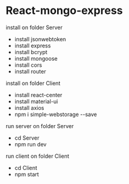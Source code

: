 # React-mongo-express

install on folder Server
- install jsonwebtoken
- install express
- install bcrypt
- install mongoose
- install cors
- install router

install on folder Client
- install react-center
- install material-ui
- install axios
- npm i simple-webstorage --save

run server on folder Server
- cd Server
- npm run dev

run client on folder Client
- cd Client
- npm start
